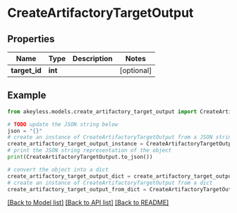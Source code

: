 # CreateArtifactoryTargetOutput


## Properties

Name | Type | Description | Notes
------------ | ------------- | ------------- | -------------
**target_id** | **int** |  | [optional] 

## Example

```python
from akeyless.models.create_artifactory_target_output import CreateArtifactoryTargetOutput

# TODO update the JSON string below
json = "{}"
# create an instance of CreateArtifactoryTargetOutput from a JSON string
create_artifactory_target_output_instance = CreateArtifactoryTargetOutput.from_json(json)
# print the JSON string representation of the object
print(CreateArtifactoryTargetOutput.to_json())

# convert the object into a dict
create_artifactory_target_output_dict = create_artifactory_target_output_instance.to_dict()
# create an instance of CreateArtifactoryTargetOutput from a dict
create_artifactory_target_output_from_dict = CreateArtifactoryTargetOutput.from_dict(create_artifactory_target_output_dict)
```
[[Back to Model list]](../README.md#documentation-for-models) [[Back to API list]](../README.md#documentation-for-api-endpoints) [[Back to README]](../README.md)


